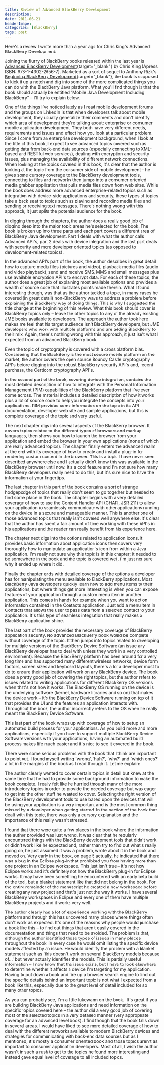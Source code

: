 ```yaml
---
title: Review of Advanced BlackBerry Development
description: 
date: 2011-06-21
headerImage: 
categories: [BlackBerry]
tags: post
---
```


Here's a review I wrote more than a year ago for Chris King's Advanced BlackBerry Development:

Joining the flurry of BlackBerry books released within the last year is [Advanced BlackBerry Development](https://amazon.com/gp/product/1430226560){target="_blank"} by Chris King (Apress ISBN: 978-1-4302-2656-7). Marketed as a sort of sequel to Anthony Rizk's [Beginning BlackBerry Development](https://amazon.com/gp/product/1430272252){target="_blank"}, the book is supposed to kick it up a notch and dig into some of the more complicated things you can do with the BlackBerry Java platform. What you'll find though is that the book should actually be entitled “Mobile Java Development Including BlackBerry” – I'll try to explain below.

One of the things I've noticed lately as I read mobile development forums and the groups on LinkedIn is that when developers talk about mobile development, they usually generalize their comments and don't identify which area of development they're talking about: enterprise or consumer mobile application development. They both have very different needs, requirements and issues and effect how you look at a particular problem. Since I come from an enterprise development background, when I look at the title of this book, I expect to see advanced topics covered such as getting data from back-end data sources (especially connecting to XML-based and RESTful web services), dealing with encryption and security issues, plus managing the availability of different network connections. When looking at the topics covered in this book, it's clear that the author is looking at the topic from the consumer side of mobile development – he gives some cursory coverage to the BlackBerry development tools, connecting to files and networks then jumps into a consumer oriented media grabber application that pulls media files down from web sites. While the book does address more advanced enterprise-related topics such as integration with device-side applications and security, these types of topics take a back seat to topics such as playing and recording media files and sending or receiving text messages. There's nothing wrong with this approach, it just splits the potential audience for the book.

In digging through the chapters, the author does a really good job of digging deep into the major topic areas he's selected for the book. The book is broken up into three parts and each part covers a different area of BlackBerry Java development. Part 1 deals with what the author calls Advanced API's, part 2 deals with device integration and the last part deals with security and more developer oriented topics (as opposed to development-related topics).

In the advanced API's part of the book, the author describes in great detail how to capture media files (pictures and video), playback media files (audio and video playback), send and receive SMS, MMS and email messages plus use available encryption API's to encrypt data. For each of these topics, the author does a great job of explaining most available options and provides a wealth of source code that illustrates points made therein. What I found interesting though, was that as the author tackled a topic, in many cases he covered (in great detail) non-BlackBerry ways to address a problem before explaining the BlackBerry way of doing things. This is why I suggested the title change at the beginning of this review. What this book should cover is BlackBerry topics only – leave the other topics to any of the already existing JME books available to developers. The approach the author took here makes me feel that his target audience isn't BlackBerry developers, but JME developers who work with multiple platforms and are adding BlackBerry to their mix. Again, there's nothing wrong with this approach, it just isn't what I expected from an advanced BlackBerry book.

Even the topic of cryptography is covered with a cross platform bias. Considering that the BlackBerry is the most secure mobile platform on the market, the author covers the open source Bouncy Castle cryptography API's before digging into the robust BlackBerry security API's and, recent purchase, the Certicom cryptography API's.

In the second part of the book, covering device integration, contains the most detailed description of how to integrate with the Personal Information Management (PIM) capabilities of the BlackBerry platform that I've ever come across. The material includes a detailed description of how it works plus a lot of source code to help you integrate the concepts into your applications. RIM provides some information on the topic in its API documentation, developer web site and sample applications, but this is complete coverage of the topic and very useful.

The next chapter digs into several aspects of the BlackBerry browser. It covers topics related to the different types of browsers and markup languages, then shows you how to launch the browser from your application and embed the browser in your own applications (none of which are really advanced topics). The chapter finally enters the advanced realm at the end with its coverage of how to create and install a plug-in for rendering custom content in the browser. This is a topic I have never seen described anywhere else and I actually didn't know this was available in the BlackBerry browser until now. It's a cool feature and I'm not sure how many BlackBerry developers really need to do this, but it's sure nice to have the information at your fingertips.

The last chapter in this part of the book contains a sort of strange hodgepodge of topics that really don't seem to go together but needed to find some place in the book. The chapter begins with a very detailed coverage of how to use the Content Handler API (CHAPI, JSR 211) to allow your application to seamlessly communicate with other applications running on the device in a secure and manageable manner. This is another one of those advanced topics that really isn't covered well anywhere else. It's clear that the author has spent a fair amount of time working with these API's in his applications and the reader can really benefit from his experience here.

The chapter next digs into the options related to application icons. It provides basic information about application icons then covers very thoroughly how to manipulate an application's icon from within a Java application. I'm really not sure why this topic is in this chapter; it needed to be somewhere in the book and the topic is covered well, I'm just not sure why it ended up where it did.

Finally the chapter ends with detailed coverage of the options a developer has for manipulating the menu available to BlackBerry applications. Most BlackBerry Java developers quickly learn how to add menu items to their applications, but where things get more interesting is when you can expose features of your application through a custom menu item in another application. This comes in handy for example when you want to act on information contained in the Contacts application. Just add a menu item in Contacts that allows the user to pass data from a selected contact to your application. It's this type of seamless integration that really makes a BlackBerry application shine.

The last part of the book provides the necessary coverage of BlackBerry application security. No advanced BlackBerry book would be complete without coverage of the topic. It then jumps into topics related to developing for multiple versions of the BlackBerry Device Software (an issue any BlackBerry developer has to deal with unless they work in a very controlled environment). Because the BlackBerry platform has been around for a very long time and has supported many different wireless networks, device form factors, screen sizes and keyboard layouts, there's a lot a developer must to do to ensure their application will work on any BlackBerry device. The book does a pretty good job of covering the right topics, but the author refers to issues related to writing applications for different BlackBerry OS versions when that's not how it works. The BlackBerry OS running on the device is the underlying software (kernel, hardware libraries and so on) that makes the device work – it's the BlackBerry Device Software running on top of it that provides the UI and the features an application interacts with. Throughout the book, the author incorrectly refers to the OS when he really meant the BlackBerry Device Software.

This last part of the book wraps up with coverage of how to setup an automated build process for your applications. As you build more and more applications, especially if you have to support multiple BlackBerry Device Software versions with your applications, having an automated build process makes life much easier and it's nice to see it covered in the book. 

There were some serious problems with the book that I think are important to point out. I found myself writing 'wrong', 'huh?', 'why?' and 'which ones?' a lot in the margins of the book as I read through it. Let me explain:

The author clearly wanted to cover certain topics in detail but knew at the same time that he had to provide some background information to make the book complete. I really felt like he hurried through many of the more introductory topics in order to provide the needed coverage but was eager to get into the other stuff he wanted to cover. Selecting the right version of the BlackBerry development tools to use based upon the devices that will be using your application is a very important and is the most common thing missed by a developer when getting started. In the section of the book that dealt with this topic, there was only a cursory explanation and the importance of this really wasn't stressed.

I found that there were quite a few places in the book where the information the author provided was just wrong. It was clear that he regularly encountered things with the BlackBerry development tools that didn't work or didn't work like he expected and, rather than try to find out what's really going on, he just assumed it was a problem, wrote about it in the book and moved on. Very early in the book, on page 5 actually, he indicated that there was a bug in the Eclipse plug-in that prohibited you from having more than one project in an Eclipse workspace. This just isn't true – it's not how Eclipse works and it's definitely not how the BlackBerry plug-in for Eclipse works. It may have been something he encountered with an early beta build of the tool, but a blanket statement like that did not belong in the book. For the entire remainder of the manuscript he created a new workspace before creating any new project and that's just not the way it works. I have several BlackBerry workspaces in Eclipse and every one of them have multiple BlackBerry projects and it works very well.

The author clearly has a lot of experience working with the BlackBerry platform and through this has uncovered many places where things often don't work as expected. It's one of the reasons why people would purchase a book like this – to find out things that aren't easily covered in the documentation and things that need to be avoided. The problem is that, although the author identified these types of issues in many places throughout the book, in every case he would omit listing the specific device models affected by an issue. He would identify the problem with a blanket statement such as 'this doesn't work on several BlackBerry models because of…' but never actually identifies the models. This is partially useful information – I now know that the issue exists, but I have to look elsewhere to determine whether it affects a device I'm targeting for my application. Having to put down a book and fire up a browser search engine to find out the specific details behind an important topic is not what I expected from a book like this, especially due to the great level of detail included for so many other topics.

As you can probably see, I'm a little lukewarm on the book.  It's great if you are building BlackBerry Java applications and need information on the specific topics covered here – the author did a very good job of covering most of the selected topics in a very detailed manner (very appropriate coverage for an advanced level book). I find though that the book falls down in several areas. I would have liked to see more detailed coverage of how to deal with the different networks available to modern BlackBerry devices and strategies for communicating with back-end data sources but as I mentioned, it's mostly a consumer oriented book and those topics aren't as important to consumer application developers. Most of all, I wish the author wasn't in such a rush to get to the topics he found more interesting and instead gave equal level of coverage to all included topics.